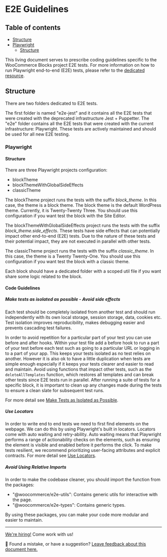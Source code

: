 # E2E Guidelines <!-- omit in toc -->

## Table of contents <!-- omit in toc -->

-   [Structure](#structure)
-   [Playwright](#playwright)
    -   [Structure](#structure-1)

This living document serves to prescribe coding guidelines specific to the WooCommerce Blocks project E2E tests. For more information on how to run Playwright end-to-end (E2E) tests, please refer to the [dedicated resource](../../tests/e2e/README.md).

## Structure

There are two folders dedicated to E2E tests.

The first folder is named "e2e-jest" and it contains all the E2E tests that were created with the deprecated infrastructure Jest + Puppetter. The "e2e" folder contains all the E2E tests that were created with the current infrastructure: Playwright. These tests are actively maintained and should be used for all new E2E testing.

### Playwright

#### Structure

There are three Playwright projects configuration:

-   blockTheme
-   blockThemeWithGlobalSideEffects
-   classicTheme

The blockTheme project runs the tests with the suffix _block_theme_. In this case, the theme is a block theme. The block theme is the default WordPress theme. Currently, it is Twenty-Twenty Three. You should use this configuration if you want test the block with the Site Editor.

The blockThemeWithGlobalSideEffects project runs the tests with the suffix _block_theme.side_effects_. These tests have side effects that can potentially impact other end-to-end (E2E) tests. Due to the nature of these tests and their potential impact, they are not executed in parallel with other tests.

The classicTheme project runs the tests with the suffix _classic_theme_. In this case, the theme is a Twenty Twenty-One. You should use this configuration if you want test the block with a classic theme.

Each block should have a dedicated folder with a scoped util file if you want share some logic related to the block.

#### Code Guidelines

##### Make tests as isolated as possible - Avoid side effects

Each test should be completely isolated from another test and should run independently with its own local storage, session storage, data, cookies etc. Test isolation improves reproducibility, makes debugging easier and prevents cascading test failures.

In order to avoid repetition for a particular part of your test you can use before and after hooks. Within your test file add a before hook to run a part of your test before each test such as going to a particular URL or logging in to a part of your app. This keeps your tests isolated as no test relies on another. However it is also ok to have a little duplication when tests are simple enough especially if it keeps your tests clearer and easier to read and maintain. Avoid using functions that impact other tests, such as the `deleteAllTemplates` function, which restores all templates and can break other tests since E2E tests run in parallel. After running a suite of tests for a specific block, it is important to clean up any changes made during the tests to ensure a clean slate for subsequent test runs.

For more detail see [Make Tests as Isolated as Possible](https://playwright.dev/docs/best-practices#make-tests-as-isolated-as-possible).

##### Use Locators

In order to write end to end tests we need to first find elements on the webpage. We can do this by using Playwright's built in locators. Locators come with auto waiting and retry-ability. Auto waiting means that Playwright performs a range of actionability checks on the elements, such as ensuring the element is visible and enabled before it performs the click. To make tests resilient, we recommend prioritizing user-facing attributes and explicit contracts. For more detail see [Use Locators](https://playwright.dev/docs/best-practices#use-locators).

##### Avoid Using Relative Imports

In order to make the codebase cleaner, you should import the function from the packages:

-   "@woocommerce/e2e-utils": Contains generic utils for interactive with the page.
-   "@woocommerce/e2e-types": Contains generic types.

By using these packages, you can make your code more modular and easier to maintain.

<!-- FEEDBACK -->

---

[We're hiring!](https://woocommerce.com/careers/) Come work with us!

🐞 Found a mistake, or have a suggestion? [Leave feedback about this document here.](https://github.com/woocommerce/woocommerce-blocks/issues/new?assignees=&labels=type%3A+documentation&template=--doc-feedback.md&title=Feedback%20on%20./docs/contributors/e2e-guidelines.md)

<!-- /FEEDBACK -->
